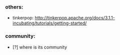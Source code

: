 ### others:
* tinkerpop:  http://tinkerpop.apache.org/docs/3.1.1-incubating/tutorials/getting-started/ 


### community:
* [?] where is its community
